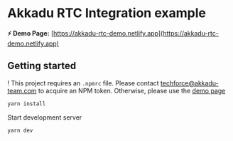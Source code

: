 # Akkadu RTC Integration example

**⚡️ Demo Page:** [https://akkadu-rtc-demo.netlify.app](https://akkadu-rtc-demo.netlify.app)

## Getting started

! This project requires an `.npmrc` file. Please contact [techforce@akkadu-team.com](mailto:jonas@akkadu-team.com) to acquire an NPM token. Otherwise, please use the [demo page](https://akkadu-rtc-demo.netlify.app)

```bash
yarn install
```
Start development server
```bash
yarn dev
```
